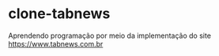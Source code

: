 # clone-tabnews
Aprendendo programação por meio da implementação do site https://www.tabnews.com.br
